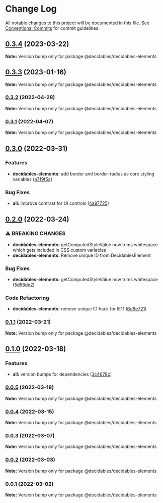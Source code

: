 # Change Log

All notable changes to this project will be documented in this file.
See [Conventional Commits](https://conventionalcommits.org) for commit guidelines.

## [0.3.4](https://github.com/decidables/decidables/compare/@decidables/decidables-elements@0.3.3...@decidables/decidables-elements@0.3.4) (2023-03-22)

**Note:** Version bump only for package @decidables/decidables-elements





## [0.3.3](https://github.com/decidables/decidables/compare/@decidables/decidables-elements@0.3.2...@decidables/decidables-elements@0.3.3) (2023-01-16)

**Note:** Version bump only for package @decidables/decidables-elements





### [0.3.2](https://github.com/decidables/decidables/compare/@decidables/decidables-elements@0.3.1...@decidables/decidables-elements@0.3.2) (2022-04-28)

**Note:** Version bump only for package @decidables/decidables-elements





### [0.3.1](https://github.com/decidables/decidables/compare/@decidables/decidables-elements@0.3.0...@decidables/decidables-elements@0.3.1) (2022-04-07)

**Note:** Version bump only for package @decidables/decidables-elements





## [0.3.0](https://github.com/decidables/decidables/compare/@decidables/decidables-elements@0.2.0...@decidables/decidables-elements@0.3.0) (2022-03-31)


### Features

* **decidables-elements:** add border and border-radius as core styling variables ([a719f5a](https://github.com/decidables/decidables/commit/a719f5ad191dc9bd3e3ec7f41bc1156c8902f933))


### Bug Fixes

* **all:** improve contrast for UI controls ([4a97725](https://github.com/decidables/decidables/commit/4a9772558c569bf18c92c36731c6b05f9630ac2c))



## [0.2.0](https://github.com/decidables/decidables/compare/@decidables/decidables-elements@0.1.1...@decidables/decidables-elements@0.2.0) (2022-03-24)


### ⚠ BREAKING CHANGES

* **decidables-elements:** getComputedStyleValue now trims whitespace
which gets included in CSS custom variables
* **decidables-elements:** Remove unique ID from DecidablesElement

### Bug Fixes

* **decidables-elements:** getComputedStyleValue now trims whitespace ([5d58de2](https://github.com/decidables/decidables/commit/5d58de29f121bc4009d81675a9e5ae1ace3714a9))


### Code Refactoring

* **decidables-elements:** remove unique ID hack for IE11 ([6d8e721](https://github.com/decidables/decidables/commit/6d8e72119ab42a78317e7c235a50670a2aafc097))



### [0.1.1](https://github.com/decidables/decidables/compare/@decidables/decidables-elements@0.1.0...@decidables/decidables-elements@0.1.1) (2022-03-21)

**Note:** Version bump only for package @decidables/decidables-elements





## [0.1.0](https://github.com/decidables/decidables/compare/@decidables/decidables-elements@0.0.5...@decidables/decidables-elements@0.1.0) (2022-03-18)


### Features

* **all:** version bumps for dependencies ([3c4678c](https://github.com/decidables/decidables/commit/3c4678cb8753cac592feeaa646dd57b7ec622536))



### [0.0.5](https://github.com/decidables/decidables/compare/@decidables/decidables-elements@0.0.4...@decidables/decidables-elements@0.0.5) (2022-03-18)

**Note:** Version bump only for package @decidables/decidables-elements





### [0.0.4](https://github.com/decidables/decidables/compare/@decidables/decidables-elements@0.0.3...@decidables/decidables-elements@0.0.4) (2022-03-15)

**Note:** Version bump only for package @decidables/decidables-elements





### [0.0.3](https://github.com/decidables/decidables/compare/@decidables/decidables-elements@0.0.2...@decidables/decidables-elements@0.0.3) (2022-03-07)

**Note:** Version bump only for package @decidables/decidables-elements





### [0.0.2](https://github.com/decidables/decidables/compare/@decidables/decidables-elements@0.0.1...@decidables/decidables-elements@0.0.2) (2022-03-03)

**Note:** Version bump only for package @decidables/decidables-elements





### 0.0.1 (2022-03-02)

**Note:** Version bump only for package @decidables/decidables-elements
